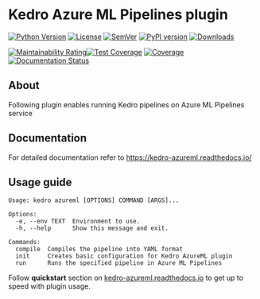 # Kedro Azure ML Pipelines plugin

[![Python Version](https://img.shields.io/pypi/pyversions/kedro-azureml)](https://github.com/getindata/kedro-azureml)
[![License](https://img.shields.io/badge/license-Apache%202.0-blue.svg)](https://opensource.org/licenses/Apache-2.0)
[![SemVer](https://img.shields.io/badge/semver-2.0.0-green)](https://semver.org/)
[![PyPI version](https://badge.fury.io/py/kedro-azureml.svg)](https://pypi.org/project/kedro-azureml/)
[![Downloads](https://pepy.tech/badge/kedro-azureml)](https://pepy.tech/project/kedro-azureml)

[![Maintainability Rating](https://sonarcloud.io/api/project_badges/measure?project=getindata_kedro-azureml&metric=sqale_rating)](https://sonarcloud.io/summary/new_code?id=getindata_kedro-azureml)[![Test Coverage](https://api.codeclimate.com/v1/badges/8ecc057c4e66eb565669/test_coverage)](https://codeclimate.com/github/getindata/kedro-azureml/test_coverage)
[![Coverage](https://sonarcloud.io/api/project_badges/measure?project=getindata_kedro-azureml&metric=coverage)](https://sonarcloud.io/summary/new_code?id=getindata_kedro-azureml)
[![Documentation Status](https://readthedocs.org/projects/kedro-vertexai/badge/?version=latest)](https://kedro-azureml.readthedocs.io/en/latest/?badge=latest)


## About
Following plugin enables running Kedro pipelines on Azure ML Pipelines service

## Documentation 

For detailed documentation refer to https://kedro-azureml.readthedocs.io/

## Usage guide

```
Usage: kedro azureml [OPTIONS] COMMAND [ARGS]...

Options:
  -e, --env TEXT  Environment to use.
  -h, --help      Show this message and exit.

Commands:
  compile  Compiles the pipeline into YAML format
  init     Creates basic configuration for Kedro AzureML plugin
  run      Runs the specified pipeline in Azure ML Pipelines
```

Follow **quickstart** section on [kedro-azureml.readthedocs.io](https://kedro-azureml.readthedocs.io/) to get up to speed with plugin usage. 


